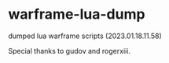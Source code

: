 # warframe-lua-dump

dumped lua warframe scripts (2023.01.18.11.58)

Special thanks to gudov and rogerxiii.

